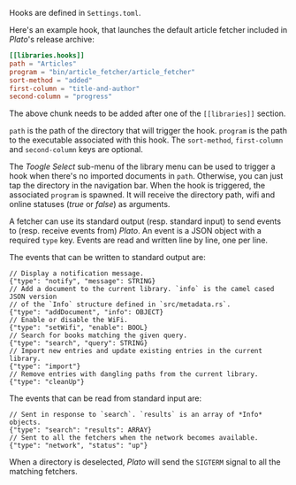Hooks are defined in `Settings.toml`.

Here's an example hook, that launches the default article fetcher included in
*Plato*'s release archive:
```toml
[[libraries.hooks]]
path = "Articles"
program = "bin/article_fetcher/article_fetcher"
sort-method = "added"
first-column = "title-and-author"
second-column = "progress"
```

The above chunk needs to be added after one of the `[[libraries]]` section.

`path` is the path of the directory that will trigger the hook. `program` is
the path to the executable associated with this hook. The `sort-method`,
`first-column` and `second-column` keys are optional.

The *Toogle Select* sub-menu of the library menu can be used to trigger a hook
when there's no imported documents in `path`. Otherwise, you can just tap the
directory in the navigation bar. When the hook is triggered, the associated
`program` is spawned. It will receive the directory path, wifi and online
statuses (*true* or *false*) as arguments.

A fetcher can use its standard output (resp. standard input) to send events to
(resp. receive events from) *Plato*. An event is a JSON object with a required
`type` key. Events are read and written line by line, one per line.

The events that can be written to standard output are:

```
// Display a notification message.
{"type": "notify", "message": STRING}
// Add a document to the current library. `info` is the camel cased JSON version
// of the `Info` structure defined in `src/metadata.rs`.
{"type": "addDocument", "info": OBJECT}
// Enable or disable the WiFi.
{"type": "setWifi", "enable": BOOL}
// Search for books matching the given query.
{"type": "search", "query": STRING}
// Import new entries and update existing entries in the current library.
{"type": "import"}
// Remove entries with dangling paths from the current library.
{"type": "cleanUp"}
```

The events that can be read from standard input are:

```
// Sent in response to `search`. `results` is an array of *Info* objects.
{"type": "search": "results": ARRAY}
// Sent to all the fetchers when the network becomes available.
{"type": "network", "status": "up"}
```

When a directory is deselected, *Plato* will send the `SIGTERM` signal to all
the matching fetchers.
